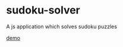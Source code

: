 sudoku-solver
=============

A js application which solves sudoku puzzles


<a href="http://slavchoslavchev.com/demo/sudoku-solver">demo</a>
